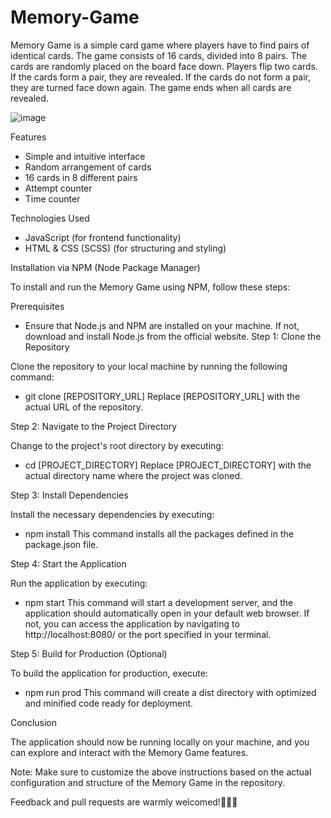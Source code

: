 # Memory-Game

Memory Game is a simple card game where players have to find pairs of identical cards. The game consists of 16 cards, divided into 8 pairs. The cards are randomly placed on the board face down. Players flip two cards. If the cards form a pair, they are revealed.
If the cards do not form a pair, they are turned face down again. The game ends when all cards are revealed.

![image](https://github.com/Cepako/Memory-Game/assets/131913675/6927e0e9-cf45-4d52-9a2e-e1d929f70fc3)

Features

- Simple and intuitive interface
- Random arrangement of cards
- 16 cards in 8 different pairs
- Attempt counter
- Time counter

Technologies Used

- JavaScript (for frontend functionality)
- HTML & CSS (SCSS) (for structuring and styling)

Installation via NPM (Node Package Manager)

To install and run the Memory Game using NPM, follow these steps:

Prerequisites

- Ensure that Node.js and NPM are installed on your machine. If not, download and install Node.js from the official website.
Step 1: Clone the Repository

Clone the repository to your local machine by running the following command:

- git clone [REPOSITORY_URL]
Replace [REPOSITORY_URL] with the actual URL of the repository.

Step 2: Navigate to the Project Directory

Change to the project's root directory by executing:

- cd [PROJECT_DIRECTORY]
Replace [PROJECT_DIRECTORY] with the actual directory name where the project was cloned.

Step 3: Install Dependencies

Install the necessary dependencies by executing:

- npm install
This command installs all the packages defined in the package.json file.

Step 4: Start the Application

Run the application by executing:

- npm start
This command will start a development server, and the application should automatically open in your default web browser. If not, you can access the application by navigating to http://localhost:8080/ or the port specified in your terminal.

Step 5: Build for Production (Optional)

To build the application for production, execute:

- npm run prod
This command will create a dist directory with optimized and minified code ready for deployment.

Conclusion

The application should now be running locally on your machine, and you can explore and interact with the Memory Game features.

Note: Make sure to customize the above instructions based on the actual configuration and structure of the Memory Game in the repository.

Feedback and pull requests are warmly welcomed!🍎🍉🍍
